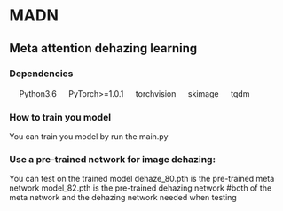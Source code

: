 # MADN
## Meta attention dehazing learning
### Dependencies 
   　 Python3.6
   　 PyTorch>=1.0.1
   　 torchvision
   　 skimage
   　 tqdm
### How to train you model
You can train you model by run the main.py
   
   
   
### Use a pre-trained network for image dehazing:
You can test on the trained model
 dehaze_80.pth is the pre-trained meta network
 model_82.pth is the pre-trained dehazing network
 #both of the meta network and the dehazing network needed when testing
  



